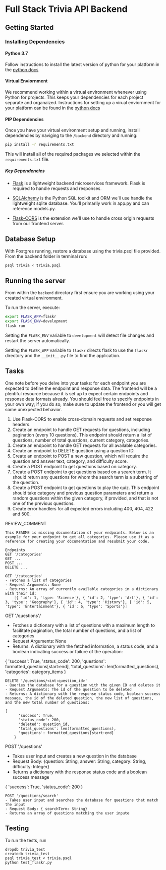 # Full Stack Trivia API Backend

## Getting Started

### Installing Dependencies

#### Python 3.7

Follow instructions to install the latest version of python for your platform in the [python docs](https://docs.python.org/3/using/unix.html#getting-and-installing-the-latest-version-of-python)

#### Virtual Enviornment

We recommend working within a virtual environment whenever using Python for projects. This keeps your dependencies for each project separate and organaized. Instructions for setting up a virual enviornment for your platform can be found in the [python docs](https://packaging.python.org/guides/installing-using-pip-and-virtual-environments/)

#### PIP Dependencies

Once you have your virtual environment setup and running, install dependencies by naviging to the `/backend` directory and running:

```bash
pip install -r requirements.txt
```

This will install all of the required packages we selected within the `requirements.txt` file.

##### Key Dependencies

- [Flask](http://flask.pocoo.org/)  is a lightweight backend microservices framework. Flask is required to handle requests and responses.

- [SQLAlchemy](https://www.sqlalchemy.org/) is the Python SQL toolkit and ORM we'll use handle the lightweight sqlite database. You'll primarily work in app.py and can reference models.py. 

- [Flask-CORS](https://flask-cors.readthedocs.io/en/latest/#) is the extension we'll use to handle cross origin requests from our frontend server. 

## Database Setup
With Postgres running, restore a database using the trivia.psql file provided. From the backend folder in terminal run:
```bash
psql trivia < trivia.psql
```

## Running the server

From within the `backend` directory first ensure you are working using your created virtual environment.

To run the server, execute:

```bash
export FLASK_APP=flaskr
export FLASK_ENV=development
flask run
```

Setting the `FLASK_ENV` variable to `development` will detect file changes and restart the server automatically.

Setting the `FLASK_APP` variable to `flaskr` directs flask to use the `flaskr` directory and the `__init__.py` file to find the application. 

## Tasks

One note before you delve into your tasks: for each endpoint you are expected to define the endpoint and response data. The frontend will be a plentiful resource because it is set up to expect certain endpoints and response data formats already. You should feel free to specify endpoints in your own way; if you do so, make sure to update the frontend or you will get some unexpected behavior. 

1. Use Flask-CORS to enable cross-domain requests and set response headers. 
2. Create an endpoint to handle GET requests for questions, including pagination (every 10 questions). This endpoint should return a list of questions, number of total questions, current category, categories. 
3. Create an endpoint to handle GET requests for all available categories. 
4. Create an endpoint to DELETE question using a question ID. 
5. Create an endpoint to POST a new question, which will require the question and answer text, category, and difficulty score. 
6. Create a POST endpoint to get questions based on category. 
7. Create a POST endpoint to get questions based on a search term. It should return any questions for whom the search term is a substring of the question. 
8. Create a POST endpoint to get questions to play the quiz. This endpoint should take category and previous question parameters and return a random questions within the given category, if provided, and that is not one of the previous questions. 
9. Create error handlers for all expected errors including 400, 404, 422 and 500. 

REVIEW_COMMENT
```
This README is missing documentation of your endpoints. Below is an example for your endpoint to get all categories. Please use it as a reference for creating your documentation and resubmit your code. 

Endpoints
GET '/categories'
GET ...
POST ...
DELETE ...

GET '/categories'
- Fetches a list of categories
- Request Arguments: None
- Returns: An array of currently available categories in a dictionary with their id:
    [{ 'id': 1, 'type: 'Science'}, { 'id': 2, 'type': 'Art'}, { 'id': 3, 'type': 'Geography'}, { 'id': 4, 'type': 'History'}, { 'id': 5, 'type': 'Entertainment'}, { 'id': 6, 'type': 'Sports'}]

```
GET '/questions'/
- Fetches a dictionary with a list of questions with a maximum length to facilitate pagination, the total number of questions, and a list of categories
- Request Arguments: None
- Returns: A dictionary with the fetched information, a status code, and a boolean indicating success or failure of the operation:

{
        'success': True,
        'status_code': 200,
        'questions': formatted_questions[start:end],
        'total_questions': len(formatted_questions),
        'categories': category_items
      }
```
DELETE '/questions/<int:question_id>'
- Queries the database for a question with the given ID and deletes it
- Request Arguments: The id of the question to be deleted
- Returns: A dictionary with the response status code, boolean success message, the id of the deleted question, the new list of questions, and the new total number of questions:

{
      'success': True,
      'status_code': 200,
      'deleted': question_id,
      'total_questions': len(formatted_questions),
      'questions': formatted_questions[start:end]
    }
```
POST '/questions'
- Takes user input and creates a new question in the database
- Request Body: {question: String, answer: String, category: String, difficulty: Integer}
- Returns a dictionary with the response status code and a boolean success message

{
      'success': True,
      'status_code': 200
    }
```
POST '/questions/search'
- Takes user input and searches the database for questions that match the input
- Request Body: { searchTerm: String}
- Returns an array of questions matching the user inpute
```


## Testing
To run the tests, run
```
dropdb trivia_test
createdb trivia_test
psql trivia_test < trivia.psql
python test_flaskr.py
```